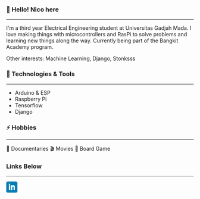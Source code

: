 <!-- Greeting -->
### 👋 Hello! Nico here

---


<!-- About -->
I'm a third year Electrical Engineering student at Universitas Gadjah Mada. I love making things with microcontrollers and RasPi to solve problems and learning new things along the way. Currently being part of the Bangkit Academy program.

Other interests: Machine Learning, Django, Stonksss


### 🔧 Technologies & Tools

  ---

- Arduino & ESP
- Raspberry Pi
- Tensorflow
- Django


### ⚡ Hobbies

  ---

🎥 Documentaries  🎬 Movies 🎲 Board Game


<!-- Social links -->

### Links Below
---

<p>
<a href="https://www.linkedin.com/in/nicorenaldo/"><img height="30" src="https://github.com/nicorenaldo/nicorenaldo/blob/main/linkedin.png?raw=true"></a>
</p>

